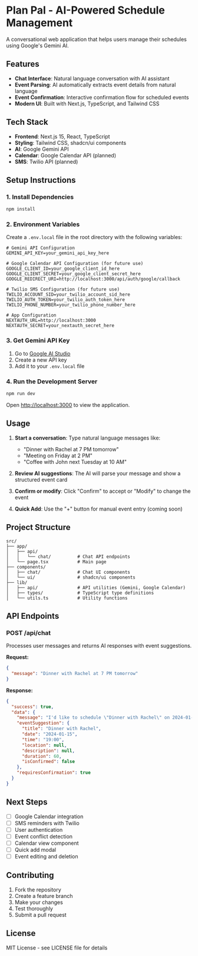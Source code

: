 # Plan Pal - AI-Powered Schedule Management

A conversational web application that helps users manage their schedules using Google's Gemini AI.

## Features

- **Chat Interface**: Natural language conversation with AI assistant
- **Event Parsing**: AI automatically extracts event details from natural language
- **Event Confirmation**: Interactive confirmation flow for scheduled events
- **Modern UI**: Built with Next.js, TypeScript, and Tailwind CSS

## Tech Stack

- **Frontend**: Next.js 15, React, TypeScript
- **Styling**: Tailwind CSS, shadcn/ui components
- **AI**: Google Gemini API
- **Calendar**: Google Calendar API (planned)
- **SMS**: Twilio API (planned)

## Setup Instructions

### 1. Install Dependencies

```bash
npm install
```

### 2. Environment Variables

Create a `.env.local` file in the root directory with the following variables:

```env
# Gemini API Configuration
GEMINI_API_KEY=your_gemini_api_key_here

# Google Calendar API Configuration (for future use)
GOOGLE_CLIENT_ID=your_google_client_id_here
GOOGLE_CLIENT_SECRET=your_google_client_secret_here
GOOGLE_REDIRECT_URI=http://localhost:3000/api/auth/google/callback

# Twilio SMS Configuration (for future use)
TWILIO_ACCOUNT_SID=your_twilio_account_sid_here
TWILIO_AUTH_TOKEN=your_twilio_auth_token_here
TWILIO_PHONE_NUMBER=your_twilio_phone_number_here

# App Configuration
NEXTAUTH_URL=http://localhost:3000
NEXTAUTH_SECRET=your_nextauth_secret_here
```

### 3. Get Gemini API Key

1. Go to [Google AI Studio](https://makersuite.google.com/app/apikey)
2. Create a new API key
3. Add it to your `.env.local` file

### 4. Run the Development Server

```bash
npm run dev
```

Open [http://localhost:3000](http://localhost:3000) to view the application.

## Usage

1. **Start a conversation**: Type natural language messages like:
   - "Dinner with Rachel at 7 PM tomorrow"
   - "Meeting on Friday at 2 PM"
   - "Coffee with John next Tuesday at 10 AM"

2. **Review AI suggestions**: The AI will parse your message and show a structured event card

3. **Confirm or modify**: Click "Confirm" to accept or "Modify" to change the event

4. **Quick Add**: Use the "+" button for manual event entry (coming soon)

## Project Structure

```
src/
├── app/
│   ├── api/
│   │   └── chat/          # Chat API endpoints
│   └── page.tsx           # Main page
├── components/
│   ├── chat/              # Chat UI components
│   └── ui/                # shadcn/ui components
├── lib/
│   ├── api/               # API utilities (Gemini, Google Calendar)
│   ├── types/             # TypeScript type definitions
│   └── utils.ts           # Utility functions
```

## API Endpoints

### POST /api/chat

Processes user messages and returns AI responses with event suggestions.

**Request:**
```json
{
  "message": "Dinner with Rachel at 7 PM tomorrow"
}
```

**Response:**
```json
{
  "success": true,
  "data": {
    "message": "I'd like to schedule \"Dinner with Rachel\" on 2024-01-15 at 19:00. Does this look correct?",
    "eventSuggestion": {
      "title": "Dinner with Rachel",
      "date": "2024-01-15",
      "time": "19:00",
      "location": null,
      "description": null,
      "duration": 60,
      "isConfirmed": false
    },
    "requiresConfirmation": true
  }
}
```

## Next Steps

- [ ] Google Calendar integration
- [ ] SMS reminders with Twilio
- [ ] User authentication
- [ ] Event conflict detection
- [ ] Calendar view component
- [ ] Quick add modal
- [ ] Event editing and deletion

## Contributing

1. Fork the repository
2. Create a feature branch
3. Make your changes
4. Test thoroughly
5. Submit a pull request

## License

MIT License - see LICENSE file for details